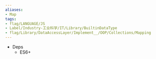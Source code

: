 ```yaml
---
aliases:
- Map
tags:
- flag/LANGUAGE/JS
- Label/Industry-工业科学/IT/Library/BuiltinDataType
- flag/Library/DataAccessLayer/Implement__/OOP/Collections/Mapping
---
```


- Deps
    - ES6+
